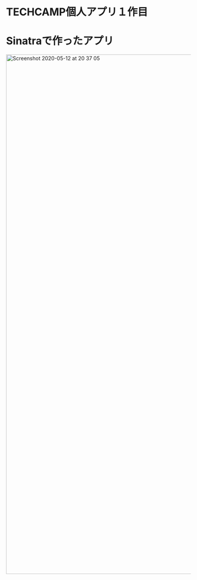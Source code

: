 # TECHCAMP個人アプリ１作目

# Sinatraで作ったアプリ　

<img width="1419" alt="Screenshot 2020-05-12 at 20 37 05" src="https://user-images.githubusercontent.com/61076281/81683240-d5b79080-9490-11ea-916b-ee175d0952e7.png">
